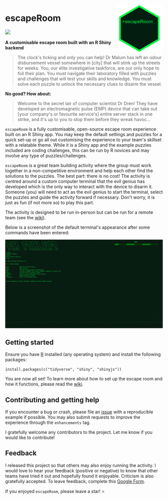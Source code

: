 <img src="docs/wiki/escapeRoomHexsticker.gif" align="right" height="150" width="150"/> </img>
# escapeRoom  
![](https://img.shields.io/badge/version-1.0.1-green)

**A customisable escape room built with an R Shiny backend**

>The clock's ticking and only you can help! Dr Malum has left an odour disbursement vessel somewhere in [city] that will stink up the streets for weeks. You, our elite investigative taskforce, are our only hope to foil their plan. You must navigate their laboratory filled with puzzles and challenges that will test your skills and knowledge. You must solve each puzzle to unlock the necessary clues to disarm the vessel. 

**No good? How about:**

>Welcome to the secret lair of computer scientist Dr Dren! They have developed an electromagnetic pulse (EMP) device that can take out [your company's or favourite service's] entire server stack in one strike, and it's up to you to stop them before they wreak havoc...

`escapeRoom` is a fully customisable, open-source escape room experience built on an R Shiny app. You may keep the default settings and puzzles for a quick set-up or go all out customising the experience to your team's skillset with a relatable theme. While it is a Shiny app and the example puzzles included are coding challenges, this can be run by R novices and may involve any type of puzzles/challenges. 

`escapeRoom` is a great team building activity where the group must work together in a non-competitive environment and help each other find the solutions to the puzzles. The best part: there is no cost! The activity is centred around a custom computer terminal that the evil genius has developed which is the only way to interact with the device to disarm it. Someone (you) will need to act as the evil genius to start the terminal, select the puzzles and guide the activity forward if necessary. Don't worry, it is just as fun (if not more so) to play this part. 

The activity is designed to be run in-person but can be run for a remote team (see the [wiki](https://github.com/PeterM74/escapeRoom/wiki)).

Below is a screenshot of the default terminal's appearance after some commands have been entered:

![Screenshot of escapeRoom terminal in progress](docs/wiki/DefaultScreenshotExample.png)

## Getting started
Ensure you have [R](https://www.r-project.org/) installed (any operating system) and install the following packages:

```
install.packages(c("tidyverse", "shiny", "shinyjs"))
```

You are now all set! To learn more about how to set up the escape room and how it functions, please read the [wiki](https://github.com/PeterM74/escapeRoom/wiki).

## Contributing and getting help
If you encounter a bug or crash, please file an [issue](https://github.com/PeterM74/escapeRoom/issues) with a reproducible example if possible. You may also submit requests to improve the experience through the `enhancements` tag.

I gratefully welcome any contributors to the project. Let me know if you would like to contribute!

## Feedback
I released this project so that others may also enjoy running the activity. I would love to hear your feedback (positive or negative) to know that other teams have tried it out and hopefully found it enjoyable. Criticism is also gratefully accepted. To leave feedback, complete this [Google Form](https://docs.google.com/forms/d/1RJmuKExzNSEbYORtJFS6aJUPR7u0GAeGU8AnAqVeHgk/).

If you enjoyed `escapeRoom`, please leave a star! :star:
